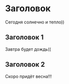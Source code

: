 # Заголовок 

Сегодня солнечно и тепло))

## Заголовок 1

Завтра будет дождь(( 

## Заголовок 2

Скоро придёт весна!!!


